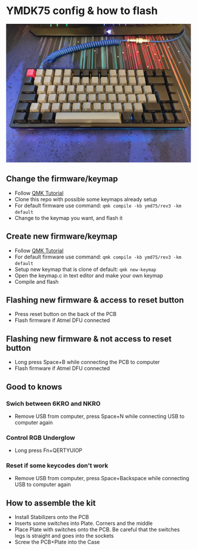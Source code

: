 # YMDK75 config & how to flash
![Current keyboard](https://github.com/PetterRein/Custom-Keyboard-Config/blob/main/YMDK75/photos/5.jpg?raw=true)

## Change the firmware/keymap
 - Follow [QMK Tutorial](https://beta.docs.qmk.fm/tutorial/newbs_getting_started)
 - Clone this repo with possible some keymaps already setup
 - For default firmware use command: `qmk compile -kb ymd75/rev3 -km default`
 - Change to the keymap you want, and flash it

 ## Create new firmware/keymap
- Follow [QMK Tutorial](https://beta.docs.qmk.fm/tutorial/newbs_getting_started)
 - For default firmware use command: `qmk compile -kb ymd75/rev3 -km default`
 - Setup new keymap that is clone of default: `qmk new-keymap`
 - Open the keymap.c in text editor and make your own keymap
 - Compile and flash

## Flashing new firmware & access to reset button
 - Press reset button on the back of the PCB
 - Flash firmware if Atmel DFU connected

 ## Flashing new firmware & not access to reset button
 - Long press Space+B while connecting the PCB to computer
 - Flash firmware if Atmel DFU connected

 ## Good to knows
 ### Swich between 6KRO and NKRO
  - Remove USB from computer, press Space+N while connecting USB to computer again
### Control RGB Underglow
 - Long press Fn+QERTYUIOP
### Reset if some keycodes don't work
 - Remove USB from computer, press Space+Backspace while connecting USB to computer again

## How to assemble the kit
 - Install Stabilizers onto the PCB
 - Inserts some switches into Plate. Corners and the middle
 - Place Plate with switches onto the PCB. Be careful that the switches legs is straight and goes into the sockets
 - Screw the PCB+Plate into the Case
